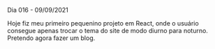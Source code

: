 Dia 016 - 09/09/2021

Hoje fiz meu primeiro pequenino projeto em React, onde o usuário consegue apenas trocar o tema do site de modo diurno para noturno. Pretendo agora fazer um blog.
